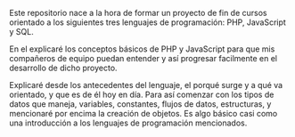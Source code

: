Este repositorio nace a la hora de formar un proyecto de fin de cursos orientado a los siguientes tres lenguajes de programación: PHP, JavaScript y SQL.

En el explicaré los conceptos básicos de PHP y JavaScript para que mis compañeros de equipo puedan entender y así progresar facilmente en el desarrollo de dicho proyecto.

Explicaré desde los antecedentes del lenguaje, el porqué surge y a qué va orientado, y que es de él hoy en día.
Para así comenzar con los tipos de datos que maneja, variables, constantes, flujos de datos, estructuras, y mencionaré por encima la creación de objetos.
Es algo básico casi como una introducción a los lenguajes de programación mencionados.
